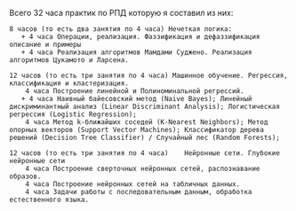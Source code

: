 Всего 32 часа практик по РПД которую я составил из них:
    
    8 часов (то есть два занятия по 4 часа) Нечеткая логика:
       + 4 часа Операции, реализация. Фаззификация и дефаззификация описание и примеры
       + 4 часа Реализация алгоритмов Мамдами Суджено. Реализация алгоритмов Цукамото и Ларсена.
    
    12 часов (то есть три занятия по 4 часа) Машинное обучение. Регрессия, классификация и кластеризация.	
        4 часа Построение линейной и Полиноминальной регрессий. 
       + 4 часа Наивный байесовский метод (Naive Bayes); Линейный дискриминантный анализ (Linear Discriminant Analysis); Логистическая регрессия (Logistic Regression);
        4 часа Метод k-ближайших соседей (K-Nearest Neighbors); Метод опорных векторов (Support Vector Machines); Классификатор дерева решений (Decision Tree Classifier) / Случайный лес (Random Forests);
    
    12 часов (то есть три занятия по 4 часа) 	Нейронные сети. Глубокие нейронные сети
        4 часа Построение сверточных нейронных сетей, распознавание образов.
        4 часа Построение нейронных сетей на табличных данных.
        4 часа Задачи работы с последовательным данным, обработка естественного языка.
        
